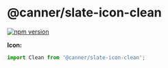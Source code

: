 # @canner/slate-icon-clean

[![npm version](https://badge.fury.io/js/%40canner%2Fslate-icon-clean.svg)](https://badge.fury.io/js/%40canner%2Fslate-icon-clean)

**Icon:**

```js
import Clean from '@canner/slate-icon-clean';
```

